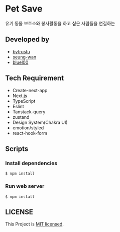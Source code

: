 # Pet Save

유기 동물 보호소와 봉사활동을 하고 싶은 사람들을 연결하는

## Developed by

- [bytrustu](https://github.com/bytrustu)
- [seung-wan](https://github.com/seung-wan)
- [bluel00](https://github.com/bluel00)

## Tech Requirement

- Create-next-app
- Next.js
- TypeScript
- Eslint
- Tanstack-query
- zustand
- Design System(Chakra UI)
- emotion/styled
- react-hook-form

## Scripts

### Install dependencies

```
$ npm install
```

### Run web server

```
$ npm install
```

## LICENSE

This Project is [MIT licensed](https://github.com/mbti-nf-team/offbeat-frontend/blob/main/LICENSE).
